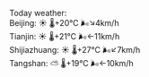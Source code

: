 Today weather:  
Beijing: ☀️   🌡️+20°C 🌬️↘4km/h  
Tianjin: ☀️   🌡️+21°C 🌬️←11km/h  
Shijiazhuang: ☀️   🌡️+27°C 🌬️↙7km/h  
Tangshan: ⛅️  🌡️+19°C 🌬️←10km/h  
